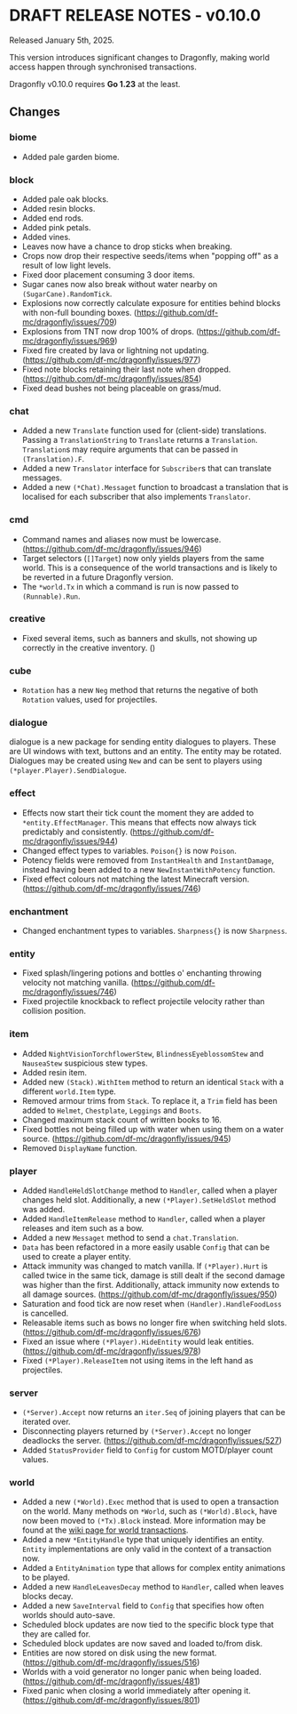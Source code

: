 # DRAFT RELEASE NOTES - v0.10.0

Released January 5th, 2025.

This version introduces significant changes to Dragonfly, making world access happen through
synchronised transactions.

Dragonfly v0.10.0 requires **Go 1.23** at the least.

## Changes

### **biome**
- Added pale garden biome.

### **block**
- Added pale oak blocks.
- Added resin blocks.
- Added end rods.
- Added pink petals.
- Added vines.
- Leaves now have a chance to drop sticks when breaking.
- Crops now drop their respective seeds/items when "popping off" as a result of low light levels.
- Fixed door placement consuming 3 door items.
- Sugar canes now also break without water nearby on `(SugarCane).RandomTick`.
- Explosions now correctly calculate exposure for entities behind blocks with non-full bounding boxes. (https://github.com/df-mc/dragonfly/issues/709)
- Explosions from TNT now drop 100% of drops. (https://github.com/df-mc/dragonfly/issues/969)
- Fixed fire created by lava or lightning not updating. (https://github.com/df-mc/dragonfly/issues/977)
- Fixed note blocks retaining their last note when dropped. (https://github.com/df-mc/dragonfly/issues/854)
- Fixed dead bushes not being placeable on grass/mud. 

### **chat**
- Added a new `Translate` function used for (client-side) translations. Passing a `TranslationString` to `Translate`
  returns a `Translation`. `Translation`s may require arguments that can be passed in `(Translation).F`.
- Added a new `Translator` interface for `Subscriber`s that can translate messages.
- Added a new `(*Chat).Messaget` function to broadcast a translation that is localised for each subscriber that also
  implements `Translator`.

### **cmd**
- Command names and aliases now must be lowercase. (https://github.com/df-mc/dragonfly/issues/946)
- Target selectors (`[]Target`) now only yields players from the same world. This is a consequence of the world
  transactions and is likely to be reverted in a future Dragonfly version.
- The `*world.Tx` in which a command is run is now passed to `(Runnable).Run`.

### **creative**
- Fixed several items, such as banners and skulls, not showing up correctly in the creative inventory. ()

### **cube**
- `Rotation` has a new `Neg` method that returns the negative of both `Rotation` values, used for projectiles.

### **dialogue**
dialogue is a new package for sending entity dialogues to players. These are UI windows with text, buttons and an
entity. The entity may be rotated. Dialogues may be created using `New` and can be sent to players using 
`(*player.Player).SendDialogue`.

### **effect**
- Effects now start their tick count the moment they are added to `*entity.EffectManager`. This means that effects now 
  always tick predictably and consistently. (https://github.com/df-mc/dragonfly/issues/944)
- Changed effect types to variables. `Poison{}` is now `Poison`.
- Potency fields were removed from `InstantHealth` and `InstantDamage`, instead having been added to a new
  `NewInstantWithPotency` function.
- Fixed effect colours not matching the latest Minecraft version. (https://github.com/df-mc/dragonfly/issues/746)

### **enchantment**
- Changed enchantment types to variables. `Sharpness{}` is now `Sharpness`.

### **entity**
- Fixed splash/lingering potions and bottles o' enchanting throwing velocity not matching vanilla. (https://github.com/df-mc/dragonfly/issues/746)
- Fixed projectile knockback to reflect projectile velocity rather than collision position.

### **item**
- Added `NightVisionTorchflowerStew`, `BlindnessEyeblossomStew` and `NauseaStew` suspicious stew types.
- Added resin item.
- Added new `(Stack).WithItem` method to return an identical `Stack` with a different `world.Item` type.
- Removed armour trims from `Stack`. To replace it, a `Trim` field has been added to `Helmet`, `Chestplate`, 
  `Leggings` and `Boots`.
- Changed maximum stack count of written books to 16.
- Fixed bottles not being filled up with water when using them on a water source. (https://github.com/df-mc/dragonfly/issues/945)
- Removed `DisplayName` function.

### **player**
- Added `HandleHeldSlotChange` method to `Handler`, called when a player changes held slot. Additionally, a new
  `(*Player).SetHeldSlot` method was added.
- Added `HandleItemRelease` method to `Handler`, called when a player releases and item such as a bow.
- Added a new `Messaget` method to send a `chat.Translation`.
- `Data` has been refactored in a more easily usable `Config` that can be used to create a player entity.
- Attack immunity was changed to match vanilla. If `(*Player).Hurt` is called twice in the same tick, damage is still
  dealt if the second damage was higher than the first. Additionally, attack immunity now extends to all damage sources. (https://github.com/df-mc/dragonfly/issues/950)
- Saturation and food tick are now reset when `(Handler).HandleFoodLoss` is cancelled.
- Releasable items such as bows no longer fire when switching held slots. (https://github.com/df-mc/dragonfly/issues/676)
- Fixed an issue where `(*Player).HideEntity` would leak entities. (https://github.com/df-mc/dragonfly/issues/978)
- Fixed `(*Player).ReleaseItem` not using items in the left hand as projectiles.

### **server**
- `(*Server).Accept` now returns an `iter.Seq` of joining players that can be iterated over.
- Disconnecting players returned by `(*Server).Accept` no longer deadlocks the server. (https://github.com/df-mc/dragonfly/issues/527)
- Added `StatusProvider` field to `Config` for custom MOTD/player count values.

### **world**
- Added a new `(*World).Exec` method that is used to open a transaction on the world. Many methods on `*World`, such
  as `(*World).Block`, have now been moved to `(*Tx).Block` instead. More information may be found at the 
  [wiki page for world transactions](https://github.com/df-mc/dragonfly/wiki/World-Transactions).
- Added a new `*EntityHandle` type that uniquely identifies an entity. `Entity` implementations are only valid in the
  context of a transaction now.
- Added a `EntityAnimation` type that allows for complex entity animations to be played.
- Added a new `HandleLeavesDecay` method to `Handler`, called when leaves blocks decay.
- Added a new `SaveInterval` field to `Config` that specifies how often worlds should auto-save.
- Scheduled block updates are now tied to the specific block type that they are called for.
- Scheduled block updates are now saved and loaded to/from disk.
- Entities are now stored on disk using the new format. (https://github.com/df-mc/dragonfly/issues/516)
- Worlds with a void generator no longer panic when being loaded. (https://github.com/df-mc/dragonfly/issues/481)
- Fixed panic when closing a world immediately after opening it. (https://github.com/df-mc/dragonfly/issues/801)
